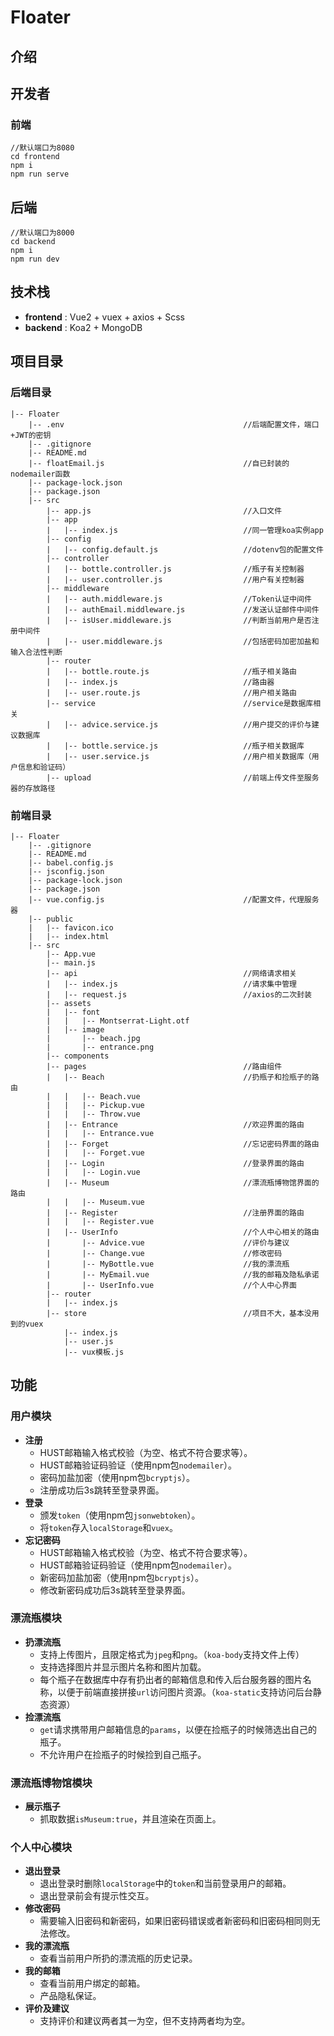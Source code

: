 # Floater			

## 介绍



## 开发者

### 前端

```
//默认端口为8080
cd frontend
npm i
npm run serve
```

## 后端

```
//默认端口为8000
cd backend
npm i
npm run dev
```

## 技术栈

- **frontend** : Vue2 + vuex + axios + Scss
- **backend** : Koa2 + MongoDB

## 项目目录

### 后端目录

```
|-- Floater
    |-- .env                                        //后端配置文件，端口+JWT的密钥
    |-- .gitignore										
    |-- README.md
    |-- floatEmail.js                               //自已封装的nodemailer函数
    |-- package-lock.json		
    |-- package.json
    |-- src
        |-- app.js                                  //入口文件
        |-- app
        |   |-- index.js                            //同一管理koa实例app
        |-- config
        |   |-- config.default.js                   //dotenv包的配置文件
        |-- controller
        |   |-- bottle.controller.js                //瓶子有关控制器
        |   |-- user.controller.js                  //用户有关控制器
        |-- middleware
        |   |-- auth.middleware.js                  //Token认证中间件 
        |   |-- authEmail.middleware.js             //发送认证邮件中间件
        |   |-- isUser.middleware.js                //判断当前用户是否注册中间件
        |   |-- user.middleware.js                  //包括密码加密加盐和输入合法性判断
        |-- router
        |   |-- bottle.route.js                     //瓶子相关路由
        |   |-- index.js                            //路由器
        |   |-- user.route.js                       //用户相关路由
        |-- service                                 //service是数据库相关
        |   |-- advice.service.js                   //用户提交的评价与建议数据库
        |   |-- bottle.service.js                   //瓶子相关数据库
        |   |-- user.service.js                     //用户相关数据库（用户信息和验证码）
        |-- upload                                  //前端上传文件至服务器的存放路径
```

### 前端目录

```
|-- Floater
    |-- .gitignore
    |-- README.md
    |-- babel.config.js
    |-- jsconfig.json
    |-- package-lock.json
    |-- package.json
    |-- vue.config.js                               //配置文件，代理服务器
    |-- public
    |   |-- favicon.ico
    |   |-- index.html
    |-- src
        |-- App.vue
        |-- main.js
        |-- api                                     //网络请求相关
        |   |-- index.js                            //请求集中管理
        |   |-- request.js                          //axios的二次封装
        |-- assets
        |   |-- font
        |   |   |-- Montserrat-Light.otf
        |   |-- image
        |       |-- beach.jpg
        |       |-- entrance.png
        |-- components	
        |-- pages                                   //路由组件
        |   |-- Beach                               //扔瓶子和捡瓶子的路由
        |   |   |-- Beach.vue
        |   |   |-- Pickup.vue
        |   |   |-- Throw.vue
        |   |-- Entrance                            //欢迎界面的路由
        |   |   |-- Entrance.vue
        |   |-- Forget                              //忘记密码界面的路由 
        |   |   |-- Forget.vue
        |   |-- Login                               //登录界面的路由
        |   |   |-- Login.vue
        |   |-- Museum                              //漂流瓶博物馆界面的路由
        |   |   |-- Museum.vue
        |   |-- Register                            //注册界面的路由 
        |   |   |-- Register.vue
        |   |-- UserInfo                            //个人中心相关的路由
        |       |-- Advice.vue                      //评价与建议
        |       |-- Change.vue                      //修改密码
        |       |-- MyBottle.vue                    //我的漂流瓶
        |       |-- MyEmail.vue                     //我的邮箱及隐私承诺
        |       |-- UserInfo.vue                    //个人中心界面
        |-- router
        |   |-- index.js
        |-- store                                   //项目不大，基本没用到的vuex
            |-- index.js	
            |-- user.js
            |-- vux模板.js
```

## 功能

### 用户模块

- **注册**
  - HUST邮箱输入格式校验（为空、格式不符合要求等）。
  - HUST邮箱验证码验证（使用npm包`nodemailer`）。
  - 密码加盐加密（使用npm包`bcryptjs`）。
  - 注册成功后3s跳转至登录界面。
- **登录**
  - 颁发`token`（使用npm包`jsonwebtoken`）。
  - 将`token`存入`localStorage`和`vuex`。
- **忘记密码**
  - HUST邮箱输入格式校验（为空、格式不符合要求等）。
  - HUST邮箱验证码验证（使用npm包`nodemailer`）。
  - 新密码加盐加密（使用npm包`bcryptjs`）。
  - 修改新密码成功后3s跳转至登录界面。

### 漂流瓶模块

- **扔漂流瓶**
  - 支持上传图片，且限定格式为`jpeg`和`png`。（`koa-body`支持文件上传）
  - 支持选择图片并显示图片名称和图片加载。
  - 每个瓶子在数据库中存有扔出者的邮箱信息和传入后台服务器的图片名称，以便于前端直接拼接`url`访问图片资源。（`koa-static`支持访问后台静态资源）
- **捡漂流瓶**
  - `get`请求携带用户邮箱信息的`params`，以便在捡瓶子的时候筛选出自己的瓶子。
  - 不允许用户在捡瓶子的时候捡到自己瓶子。

### 漂流瓶博物馆模块

- **展示瓶子**
  - 抓取数据`isMuseum:true`，并且渲染在页面上。

### 个人中心模块

- **退出登录**
  - 退出登录时删除`localStorage`中的`token`和当前登录用户的邮箱。
  - 退出登录前会有提示性交互。
- **修改密码**
  - 需要输入旧密码和新密码，如果旧密码错误或者新密码和旧密码相同则无法修改。
- **我的漂流瓶**
  - 查看当前用户所扔的漂流瓶的历史记录。
- **我的邮箱**
  - 查看当前用户绑定的邮箱。
  - 产品隐私保证。
- **评价及建议**
  - 支持评价和建议两者其一为空，但不支持两者均为空。
